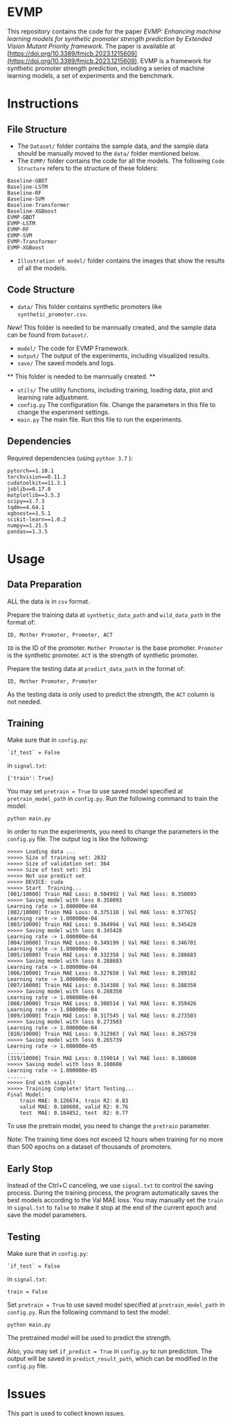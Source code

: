 # EVMP

This repository contains the code for the paper *EVMP: Enhancing machine learning models for synthetic promoter strength prediction by Extended Vision Mutant Priority framework*. The paper is available at [https://doi.org/10.3389/fmicb.2023.1215609](https://doi.org/10.3389/fmicb.2023.1215609). EVMP is a framework for synthetic promoter strength prediction, including a series of machine learning models, a set of experiments and the benchmark.

# Instructions

## File Structure
* The `Dataset/` folder contains the sample data, and the sample data should be manually moved to the `data/` folder mentioned below.
* The `EVMP/` folder contains the code for all the models. The following `Code Structure` refers to the structure of these folders:
```
Baseline-GBDT
Baseline-LSTM
Baseline-RF
Baseline-SVM
Baseline-Transformer
Baseline-XGBoost
EVMP-GBDT
EVMP-LSTM
EVMP-RF
EVMP-SVM
EVMP-Transformer
EVMP-XGBoost
```
* `Illustration of model/` folder contains the images that show the results of all the models.

## Code Structure
* `data/` This folder contains synthetic promoters like `synthetic_promoter.csv`. 

*New!* This folder is needed to be mannually created, and the sample data can be found from `Dataset/`.
* `model/` The code for EVMP Framework.
* `output/` The output of the experiments, including visualized results.
* `save/` The saved models and logs.

** This folder is needed to be mannually created. **
* `utils/` The utility functions, including training, loading data, plot and learning rate adjustment.
* `config.py` The configuration file. Change the parameters in this file to change the experiment settings.
* `main.py` The main file. Run this file to run the experiments.
## Dependencies
Required dependencies (using `python 3.7` ):

```
pytorch==1.10.1
torchvision==0.11.2
cudatoolkit==11.3.1
joblib==0.17.0
matplotlib==3.5.3
scipy==1.7.3
tqdm==4.64.1
xgboost==1.5.1
scikit-learn==1.0.2
numpy==1.21.5
pandas==1.3.5
```


# Usage
## Data Preparation
ALL the data is in `csv` format.

Prepare the training data at `synthetic_data_path` and  `wild_data_path` in the format of:
```
ID, Mother Promoter, Promoter, ACT
```
`ID` is the ID of the promoter. `Mother Promoter` is the base promoter. `Promoter` is the synthetic promoter.  `ACT` is the strength of synthetic promoter.

Prepare the testing data at `predict_data_path` in the format of:
```
ID, Mother Promoter, Promoter
```
As the testing data is only used to predict the strength, the `ACT` column is not needed. 
## Training
Make sure that in `config.py`:
```
`if_test` = False
```
in `signal.txt`:
```
{'train': True}
```
You may set `pretrain = True` to use saved model specified at `pretrain_model_path` in `config.py`. Run the following command to train the model:
```
python main.py
```
In order to run the experiments, you need to change the parameters in the `config.py` file. The output log is like the following:

```
>>>>> Loading data ...
>>>>> Size of training set: 2832
>>>>> Size of validation set: 364
>>>>> Size of test set: 351
>>>>> Not use predict set
>>>>> DEVICE: cuda
>>>>> Start  Training...
[001/10000] Train MAE Loss: 0.504992 | Val MAE loss: 0.350093
>>>>> Saving model with loss 0.350093
Learning rate -> 1.000000e-04
[002/10000] Train MAE Loss: 0.375110 | Val MAE loss: 0.377652
Learning rate -> 1.000000e-04
[003/10000] Train MAE Loss: 0.364994 | Val MAE loss: 0.345428
>>>>> Saving model with loss 0.345428
Learning rate -> 1.000000e-04
[004/10000] Train MAE Loss: 0.349199 | Val MAE loss: 0.346701
Learning rate -> 1.000000e-04
[005/10000] Train MAE Loss: 0.332358 | Val MAE loss: 0.288683
>>>>> Saving model with loss 0.288683
Learning rate -> 1.000000e-04
[006/10000] Train MAE Loss: 0.327650 | Val MAE loss: 0.289182
Learning rate -> 1.000000e-04
[007/10000] Train MAE Loss: 0.314388 | Val MAE loss: 0.288350
>>>>> Saving model with loss 0.288350
Learning rate -> 1.000000e-04
[008/10000] Train MAE Loss: 0.308514 | Val MAE loss: 0.359426
Learning rate -> 1.000000e-04
[009/10000] Train MAE Loss: 0.317545 | Val MAE loss: 0.273503
>>>>> Saving model with loss 0.273503
Learning rate -> 1.000000e-04
[010/10000] Train MAE Loss: 0.312983 | Val MAE loss: 0.265739
>>>>> Saving model with loss 0.265739
Learning rate -> 1.000000e-05
......
[319/10000] Train MAE Loss: 0.159014 | Val MAE loss: 0.180608
>>>>> Saving model with loss 0.180608
Learning rate -> 1.000000e-05
......
>>>>> End with signal!
>>>>> Training Complete! Start Testing...
Final Model: 
    train MAE: 0.126674, train R2: 0.83
    valid MAE: 0.180608, valid R2: 0.76
    test  MAE: 0.184852, test  R2: 0.77
```
To use the pretrain model, you need to change the `pretrain` parameter.

Note: The training time does not exceed 12 hours when training for no more than 500 epochs on a dataset of thousands of promoters.

## Early Stop
Instead of the Ctrl+C canceling, we use `signal.txt` to control the saving process. During the training process, the program automatically saves the best models according to the Val MAE loss. You may manually set the `train` in `signal.txt` to `false` to make it stop at the end of the current epoch and save the model parameters.


## Testing
Make sure that in `config.py`:
```
`if_test` = False
```
in `signal.txt`:
```
train = False
```
Set `pretrain = True` to use saved model specified at `pretrain_model_path` in `config.py`.
Run the following command to test the model:
```
python main.py
```
The pretrained model will be used to predict the strength.

Also, you may set `if_predict = True` in `config.py` to run prediction. The output will be saved in `predict_result_path`, which can be modified in the `config.py` file.

# Issues

This part is used to collect known issues. 

